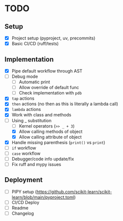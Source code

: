 # TODO

## Setup

- [x] Project setup (pyproject, uv, precommits)
- [x] Basic CI/CD (ruff/tests)

## Implementation

- [x] Pipe default workflow through AST
- [ ] Debug mode
  - [ ] Automatic print
  - [ ] Allow override of default func
  - [ ] Check implementation with `pdb`
- [x] `tap` actions
- [x] `then` actions (no then as this is literally a lambda call)
- [x] `lambda` actions
- [x] Work with class and methods
- [ ] Using _ substitution
  - [ ] Kernel operators (`>> _ + 3`)
  - [x] Allow calling methods of object
  - [x] Allow calling attribute of object
- [x] Handle missing parenthesis (`print()` vs `print`)
- [ ] `if` workflow
- [ ] `case` workflow
- [ ] Debugger/code info update/fix
- [ ] Fix ruff and mypy issues

## Deployment

- [ ] PIPY setup (<https://github.com/scikit-learn/scikit-learn/blob/main/pyproject.toml>)
- [ ] CI/CD Deploy
- [ ] Readme
- [ ] Changelog
